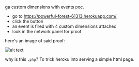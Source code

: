 ga custom dimensions with events poc.

- go to https://powerful-forest-61313.herokuapp.com/
- click the button
- an event is fired with 4 custom dimensions attached
- look in the network panel for proof

here's an image of said proof:

![alt text](https://i.imgur.com/1Vxu8IV.png "cd poc")





why is this `.php`? To trick heroku into serving a simple html page.
